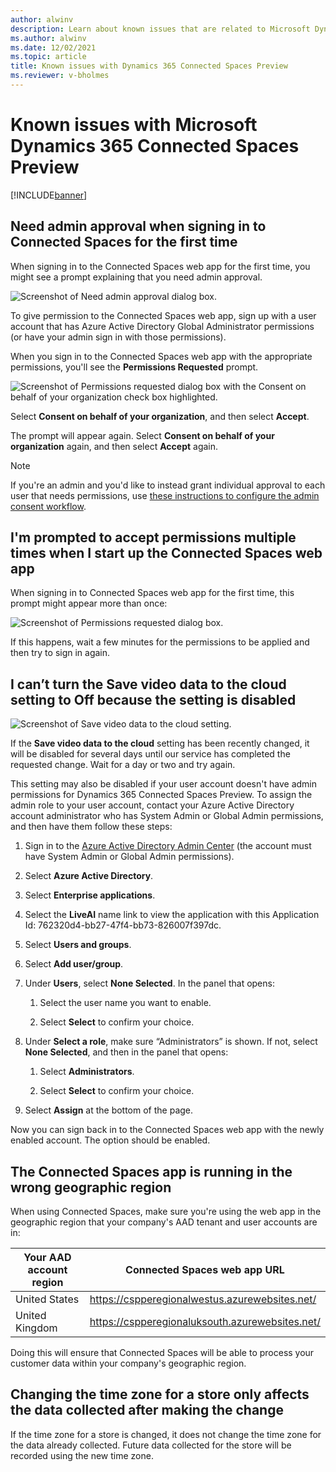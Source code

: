 ```yaml
---
author: alwinv
description: Learn about known issues that are related to Microsoft Dynamics 365 Connected Spaces Preview.
ms.author: alwinv
ms.date: 12/02/2021
ms.topic: article
title: Known issues with Dynamics 365 Connected Spaces Preview
ms.reviewer: v-bholmes
---
```


# Known issues with Microsoft Dynamics 365 Connected Spaces Preview

[!INCLUDE[banner](includes/banner.md)]

## Need admin approval when signing in to Connected Spaces for the first time

When signing in to the Connected Spaces web app for the first time, you might see a prompt explaining that you need admin approval.

![Screenshot of Need admin approval dialog box.](media/setup-need-admin-approval.jpg "Screenshot of Need admin approval dialog box")

To give permission to the Connected Spaces web app, sign up with a user account that has Azure Active Directory Global Administrator permissions (or have your admin sign in with those permissions). 

When you sign in to the Connected Spaces web app with the appropriate permissions, you'll see the **Permissions Requested** prompt.

![Screenshot of Permissions requested dialog box with the Consent on behalf of your organization check box highlighted.](media/setup-admin-consent.jpg "Screenshot of Permissions requested dialog box with the Consent on behalf of your organization check box highlighted")

Select **Consent on behalf of your organization**, and then select **Accept**.

The prompt will appear again. Select **Consent on behalf of your organization** again, and then select **Accept** again.

> [!NOTE]
> If you're an admin and you'd like to instead grant individual approval to each user that needs permissions, use [these instructions to configure the admin consent workflow](https://docs.microsoft.com/azure/active-directory/manage-apps/configure-admin-consent-workflow).

## I'm prompted to accept permissions multiple times when I start up the Connected Spaces web app

When signing in to Connected Spaces web app for the first time, this prompt might appear more than once:

![Screenshot of Permissions requested dialog box.](media/setup-permissions-requested.jpg "Screenshot of Permissions requested dialog box")

If this happens, wait a few minutes for the permissions to be applied and then try to sign in again.

## I can’t turn the Save video data to the cloud setting to Off because the setting is disabled
 
![Screenshot of Save video data to the cloud setting.](media/known-issues-cloud-storage.jpg "Screenshot of Save video data to the cloud setting")

If the **Save video data to the cloud** setting has been recently changed, it will be disabled for several days until our service has completed the requested change. Wait for a day or two and try again.

This setting may also be disabled if your user account doesn't have admin permissions for Dynamics 365 Connected Spaces Preview. To assign the admin role to your user account, contact your Azure Active Directory account administrator who has System Admin or Global Admin permissions, and then have them follow these steps:

1.	Sign in to the [Azure Active Directory Admin Center](https://aad.portal.azure.com/) (the account must have System Admin or Global Admin permissions).

2.	Select **Azure Active Directory**.

3.	Select **Enterprise applications**.

4.	Select the **LiveAI** name link to view the application with this Application Id: 762320d4-bb27-47f4-bb73-826007f397dc.

5.	Select **Users and groups**.

6.	Select **Add user/group**.

7.	Under **Users**, select **None Selected**. In the panel that opens:

    1.	Select the user name you want to enable.

    2.	Select **Select** to confirm your choice.

8.	Under **Select a role**, make sure “Administrators” is shown. If not, select **None Selected**, and then in the panel that opens:

    1.	Select **Administrators**.

    2.	Select **Select** to confirm your choice.

9.	Select **Assign** at the bottom of the page.

Now you can sign back in to the Connected Spaces web app with the newly enabled account. The option should be enabled.

## The Connected Spaces app is running in the wrong geographic region

When using Connected Spaces, make sure you're using the web app in the geographic region that your company's AAD tenant and user accounts are in:

| Your AAD account region | Connected Spaces web app URL |
| --- | --- |
| United States | https://cspperegionalwestus.azurewebsites.net/ |
| United Kingdom | https://cspperegionaluksouth.azurewebsites.net/ |

Doing this will ensure that Connected Spaces will be able to process your customer data within your company's geographic region.

## Changing the time zone for a store only affects the data collected after making the change

If the time zone for a store is changed, it does not change the time zone for the data already collected. Future data collected for the store will be recorded using the new time zone.


